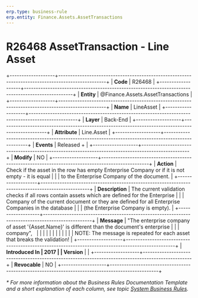 ```yaml
---
erp.type: business-rule
erp.entity: Finance.Assets.AssetTransactions
---
```


# R26468 AssetTransaction - Line Asset
+-------------------+--------------------------------------------------------------------------------------------------+
| **Code**          | R26468                                                                                           |
+-------------------+--------------------------------------------------------------------------------------------------+
| **Entity**        | @Finance.Assets.AssetTransactions                                                                |
+-------------------+--------------------------------------------------------------------------------------------------+
| **Name**          | LineAsset                                                                                        |
+-------------------+--------------------------------------------------------------------------------------------------+
| **Layer**         | Back-End                                                                                         |
+-------------------+--------------------------------------------------------------------------------------------------+
| **Attribute**     | Line.Asset                                                                                       |
+-------------------+--------------------------------------------------------------------------------------------------+
| **Events**        | Released +                                                                                       |
+-------------------+--------------------------------------------------------------------------------------------------+
| **Modify**        | NO                                                                                               |
+-------------------+--------------------------------------------------------------------------------------------------+
| **Action**        | Check if the asset in the row has empty Enterprise Company or if it is not empty - it is equal   |
|                   | to the Enterprise Company of the document.                                                       |
+-------------------+--------------------------------------------------------------------------------------------------+
| **Description**   | The current validation checks if all rows contain assets which are defined for the Enterprise    |
|                   | Company of the current document or they are defined for all Enterprise Companies in the database |
|                   | (the Enterprise Company is empty).                                                               |
+-------------------+--------------------------------------------------------------------------------------------------+
| **Message**       | \"The enterprise company of asset \'{Asset.Name}\' is different than the document\'s enterprise  |
|                   | company\",                                                                                       |
|                   |                                                                                                  |
|                   |                                                                                                  |
|                   |                                                                                                  |
|                   | NOTE: The message is repeated for each asset that breaks the validation!                         |
+-------------------+--------------------------------------------------------------------------------------------------+
| **Introduced In   | 2017                                                                                             |
| Version**         |                                                                                                  |
+-------------------+--------------------------------------------------------------------------------------------------+
| **Revocable**     | NO                                                                                               |
+-------------------+--------------------------------------------------------------------------------------------------+

*\* For more information about the Business Rules Documentation Template and a short explanation of each column, see
topic [System Business Rules](../templates/template-description-system-business-rules.md).*
